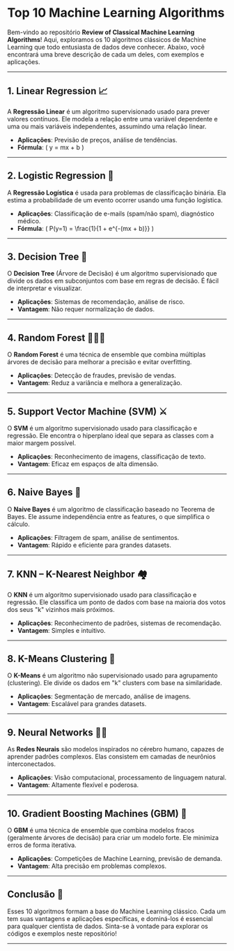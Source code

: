 # Top 10 Machine Learning Algorithms

Bem-vindo ao repositório **Review of Classical Machine Learning Algorithms**! Aqui, exploramos os 10 algoritmos clássicos de Machine Learning que todo entusiasta de dados deve conhecer. Abaixo, você encontrará uma breve descrição de cada um deles, com exemplos e aplicações.

---

## 1. **Linear Regression** 📈
A **Regressão Linear** é um algoritmo supervisionado usado para prever valores contínuos. Ele modela a relação entre uma variável dependente e uma ou mais variáveis independentes, assumindo uma relação linear.

- **Aplicações**: Previsão de preços, análise de tendências.
- **Fórmula**: \( y = mx + b \)

---

## 2. **Logistic Regression** 🎯
A **Regressão Logística** é usada para problemas de classificação binária. Ela estima a probabilidade de um evento ocorrer usando uma função logística.

- **Aplicações**: Classificação de e-mails (spam/não spam), diagnóstico médico.
- **Fórmula**: \( P(y=1) = \frac{1}{1 + e^{-(mx + b)}} \)

---

## 3. **Decision Tree** 🌳
O **Decision Tree** (Árvore de Decisão) é um algoritmo supervisionado que divide os dados em subconjuntos com base em regras de decisão. É fácil de interpretar e visualizar.

- **Aplicações**: Sistemas de recomendação, análise de risco.
- **Vantagem**: Não requer normalização de dados.

---

## 4. **Random Forest** 🌲🌲🌲
O **Random Forest** é uma técnica de ensemble que combina múltiplas árvores de decisão para melhorar a precisão e evitar overfitting.

- **Aplicações**: Detecção de fraudes, previsão de vendas.
- **Vantagem**: Reduz a variância e melhora a generalização.

---

## 5. **Support Vector Machine (SVM)** ⚔️
O **SVM** é um algoritmo supervisionado usado para classificação e regressão. Ele encontra o hiperplano ideal que separa as classes com a maior margem possível.

- **Aplicações**: Reconhecimento de imagens, classificação de texto.
- **Vantagem**: Eficaz em espaços de alta dimensão.

---

## 6. **Naive Bayes** 🧠
O **Naive Bayes** é um algoritmo de classificação baseado no Teorema de Bayes. Ele assume independência entre as features, o que simplifica o cálculo.

- **Aplicações**: Filtragem de spam, análise de sentimentos.
- **Vantagem**: Rápido e eficiente para grandes datasets.

---

## 7. **KNN – K-Nearest Neighbor** 🏘️
O **KNN** é um algoritmo supervisionado usado para classificação e regressão. Ele classifica um ponto de dados com base na maioria dos votos dos seus "k" vizinhos mais próximos.

- **Aplicações**: Reconhecimento de padrões, sistemas de recomendação.
- **Vantagem**: Simples e intuitivo.

---

## 8. **K-Means Clustering** 🎨
O **K-Means** é um algoritmo não supervisionado usado para agrupamento (clustering). Ele divide os dados em "k" clusters com base na similaridade.

- **Aplicações**: Segmentação de mercado, análise de imagens.
- **Vantagem**: Escalável para grandes datasets.

---

## 9. **Neural Networks** 🧠🔗
As **Redes Neurais** são modelos inspirados no cérebro humano, capazes de aprender padrões complexos. Elas consistem em camadas de neurônios interconectados.

- **Aplicações**: Visão computacional, processamento de linguagem natural.
- **Vantagem**: Altamente flexível e poderosa.

---

## 10. **Gradient Boosting Machines (GBM)** 🚀
O **GBM** é uma técnica de ensemble que combina modelos fracos (geralmente árvores de decisão) para criar um modelo forte. Ele minimiza erros de forma iterativa.

- **Aplicações**: Competições de Machine Learning, previsão de demanda.
- **Vantagem**: Alta precisão em problemas complexos.

---

## Conclusão 🎉
Esses 10 algoritmos formam a base do Machine Learning clássico. Cada um tem suas vantagens e aplicações específicas, e dominá-los é essencial para qualquer cientista de dados. Sinta-se à vontade para explorar os códigos e exemplos neste repositório!

---

 

 
